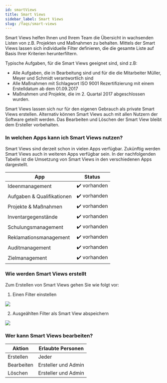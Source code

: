 ```yaml
---
id: smartViews
title: Smart Views
sidebar_label: Smart Views
slug: /faqs/smart-views
---
```


Smart Views helfen Ihnen und Ihrem Team die Übersicht in wachsenden Listen von z.B. Projekten und Maßnahmen zu behalten. Mittels der Smart Views lassen sich individuelle Filter definieren, die die gesamte Liste auf Basis Ihrer Kriterien herunterfiltern.

Typische Aufgaben, für die Smart Views geeignet sind, sind z.B:

- Alle Aufgaben, die in Bearbeitung sind und für die die Mitarbeiter Müller, Meyer und Schmidt verantwortlich sind
- Alle Maßnahmen mit Schlagwort ISO 9001 Rezertifizierung mit einem Erstelldatum ab dem 01.09.2017
- Maßnahmen und Projekte, die im 2. Quartal 2017 abgeschlossen wurden.

Smart Views lassen sich nur für den eigenen Gebrauch als private Smart Views erstellen. Alternativ können Smart Views auch mit allen Nutzern der Software geteilt werden. Das Bearbeiten und Löschen der Smart View bleibt dem Ersteller vorbehalten.

### In welchen Apps kann ich Smart Views nutzen?

Smart Views sind derzeit schon in vielen Apps verfügbar. Zukünftig werden Smart Views auch in weiteren Apps verfügbar sein. In der nachfolgenden Tabelle ist die Umsetzung von Smart Views in den verschiedenen Apps dargestellt.

| App                        | Status       |
| -------------------------- | ------------ |
| Ideenmanagement            | ✔️ vorhanden |
| Aufgaben & Qualifikationen | ✔️ vorhanden |
| Projekte & Maßnahmen       | ✔️ vorhanden |
| Inventargegenstände        | ✔️ vorhanden |
| Schulungsmanagement        | ✔️ vorhanden |
| Reklamationsmanagement     | ✔️ vorhanden |
| Auditmanagement            | ✔️ vorhanden |
| Zielmanagement             | ✔️ vorhanden |

### Wie werden Smart Views erstellt

Zum Erstellen von Smart Views gehen Sie wie folgt vor:

1. Einen Filter einstellen

![](https://caqadmin.blob.core.windows.net/faqs/124/5de5e6c1-0db8-4a80-bba8-c1e6421a8994-images-mceclip0.png)

2. Ausgeählten Filter als Smart View abspeichern

![](https://caqadmin.blob.core.windows.net/faqs/124/891c1ae1-5946-4493-8e07-461597a6afab-images-mceclip1.png)

### Wer kann Smart Views bearbeiten?

| Aktion     | Erlaubte Personen   |
| ---------- | ------------------- |
| Erstellen  | Jeder               |
| Bearbeiten | Ersteller und Admin |
| Löschen    | Ersteller und Admin |
